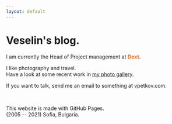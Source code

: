 ```yaml
---
layout: default
---
```



Veselin's blog.
===============

I am currently the Head of Project management at <span style="color:#FF5A02;font-weight:bold;">Dext</span>.


I like photography and travel.  
Have a look at some recent work in [my photo gallery](https://vpetkov.myportfolio.com).

If you want to talk, send me an email to something at vpetkov.com.

&nbsp;

This website is made with GitHub Pages.  
(2005 -- 2021) Sofia, Bulgaria.
